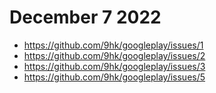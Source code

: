 # December 7 2022

- https://github.com/9hk/googleplay/issues/1
- https://github.com/9hk/googleplay/issues/2
- https://github.com/9hk/googleplay/issues/3
- https://github.com/9hk/googleplay/issues/5
